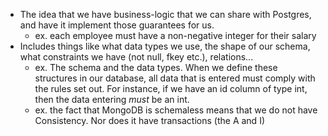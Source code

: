 
- The idea that we have business-logic that we can share with Postgres, and have it implement those guarantees for us. 
	- ex. each employee must have a non-negative integer for their salary
- Includes things like what data types we use, the shape of our schema, what constraints we have (not null, fkey etc.), relations...
	- ex. The schema and the data types. When we define these structures in our database, all data that is entered must comply with the rules set out. For instance, if we have an id column of type int, then the data entering *must* be an int.
	- ex. the fact that MongoDB is schemaless means that we do not have Consistency. Nor does it have transactions (the A and I)
